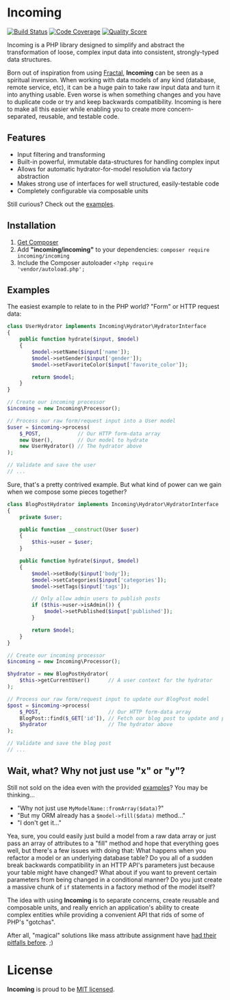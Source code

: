 # Incoming

[![Build Status](https://img.shields.io/travis/Rican7/incoming.svg?style=flat)](https://travis-ci.org/Rican7/incoming)
[![Code Coverage](https://img.shields.io/scrutinizer/coverage/g/Rican7/incoming.svg?style=flat)](https://scrutinizer-ci.com/g/Rican7/incoming/)
[![Quality Score](https://img.shields.io/scrutinizer/g/Rican7/incoming.svg?style=flat)](https://scrutinizer-ci.com/g/Rican7/incoming/)
<!-- [![Latest Stable Version](https://img.shields.io/github/release/Rican7/incoming.svg?style=flat)](https://github.com/Rican7/incoming/releases) -->

Incoming is a PHP library designed to simplify and abstract the transformation of loose, complex input data into
consistent, strongly-typed data structures.

Born out of inspiration from using [Fractal][fractal-lib-website], **Incoming** can be seen as a spiritual inversion.
When working with data models of any kind (database, remote service, etc), it can be a huge pain to take raw input data
and turn it into anything usable. Even worse is when something changes and you have to duplicate code or try and keep
backwards compatibility. Incoming is here to make all this easier while enabling you to create more concern-separated,
reusable, and testable code.


## Features

 - Input filtering and transforming
 - Built-in powerful, immutable data-structures for handling complex input
 - Allows for automatic hydrator-for-model resolution via factory abstraction
 - Makes strong use of interfaces for well structured, easily-testable code
 - Completely configurable via composable units

Still curious? Check out the [examples](#examples).


## Installation

1. [Get Composer][composer-website]
2. Add **"incoming/incoming"** to your dependencies: `composer require incoming/incoming`
3. Include the Composer autoloader `<?php require 'vendor/autoload.php';`


## Examples

The easiest example to relate to in the PHP world? "Form" or HTTP request data:

```php
class UserHydrator implements Incoming\Hydrator\HydratorInterface
{
    public function hydrate($input, $model)
    {
        $model->setName($input['name']);
        $model->setGender($input['gender']);
        $model->setFavoriteColor($input['favorite_color']);

        return $model;
    }
}

// Create our incoming processor
$incoming = new Incoming\Processor();

// Process our raw form/request input into a User model
$user = $incoming->process(
    $_POST,            // Our HTTP form-data array
    new User(),        // Our model to hydrate
    new UserHydrator() // The hydrator above
);

// Validate and save the user
// ...
```

Sure, that's a pretty contrived example. But what kind of power can we gain when we compose some pieces together?

```php
class BlogPostHydrator implements Incoming\Hydrator\HydratorInterface
{
    private $user;

    public function __construct(User $user)
    {
        $this->user = $user;
    }

    public function hydrate($input, $model)
    {
        $model->setBody($input['body']);
        $model->setCategories($input['categories']);
        $model->setTags($input['tags']);

        // Only allow admin users to publish posts
        if ($this->user->isAdmin()) {
            $model->setPublished($input['published']);
        }

        return $model;
    }
}

// Create our incoming processor
$incoming = new Incoming\Processor();

$hydrator = new BlogPostHydrator(
    $this->getCurrentUser()      // A user context for the hydrator
);

// Process our raw form/request input to update our BlogPost model
$post = $incoming->process(
    $_POST,                      // Our HTTP form-data array
    BlogPost::find($_GET['id']), // Fetch our blog post to update and pass it in
    $hydrator                    // The hydrator above
);

// Validate and save the blog post
// ...
```


## Wait, what? Why not just use "x" or "y"?

Still not sold on the idea even with the provided [examples](#examples)? You may be thinking...

- "Why not just use `MyModelName::fromArray($data)`?"
- "But my ORM already has a `$model->fill($data)` method..."
- "I don't get it..."

Yea, sure, you could easily just build a model from a raw data array or just pass an array of attributes to a "fill"
method and hope that everything goes well, but there's a few issues with doing that: What happens when you refactor a
model or an underlying database table? Do you all of a sudden break backwards compatibility in an HTTP API's parameters
just because your table might have changed? What about if you want to prevent certain parameters from being changed in a
conditional manner? Do you just create a massive chunk of `if` statements in a factory method of the model itself?

The idea with using **Incoming** is to separate concerns, create reusable and composable units, and really enrich an
application's ability to create complex entities while providing a convenient API that rids of some of PHP's "gotchas".

After all, "magical" solutions like mass attribute assignment have [had their pitfalls before][rails-gh-5228]. ;)


# License

**Incoming** is proud to be [MIT licensed][license-file].



[fractal-lib-website]: http://fractal.thephpleague.com/
[composer-website]: https://getcomposer.org/
[rails-gh-5228]: https://github.com/rails/rails/issues/5228
[license-file]: LICENSE
